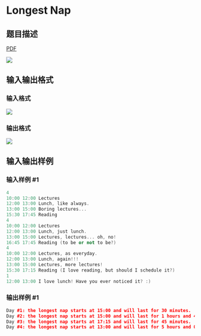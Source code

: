 # Longest Nap

## 题目描述

[problemUrl]: https://uva.onlinejudge.org/index.php?option=com_onlinejudge&Itemid=8&category=13&page=show_problem&problem=1132

[PDF](https://uva.onlinejudge.org/external/101/p10191.pdf)

![](https://cdn.luogu.com.cn/upload/vjudge_pic/UVA10191/cde246ba58110f958f1d7707dad1d73f3b35bb88.png)

## 输入输出格式

### 输入格式

![](https://cdn.luogu.com.cn/upload/vjudge_pic/UVA10191/5c529bac5de60d58fbeaea350dd0184ef1cf4c2c.png)

### 输出格式

![](https://cdn.luogu.com.cn/upload/vjudge_pic/UVA10191/0b879c6a29bb26239bd2f60820aa266b9361692c.png)

## 输入输出样例

### 输入样例 #1

```cpp
4
10:00 12:00 Lectures
12:00 13:00 Lunch, like always.
13:00 15:00 Boring lectures...
15:30 17:45 Reading
4
10:00 12:00 Lectures
12:00 13:00 Lunch, just lunch.
13:00 15:00 Lectures, lectures... oh, no!
16:45 17:45 Reading (to be or not to be?)
4
10:00 12:00 Lectures, as everyday.
12:00 13:00 Lunch, again!!!
13:00 15:00 Lectures, more lectures!
15:30 17:15 Reading (I love reading, but should I schedule it?)
1
12:00 13:00 I love lunch! Have you ever noticed it? :)
```


### 输出样例 #1

```cpp
Day #1: the longest nap starts at 15:00 and will last for 30 minutes.
Day #2: the longest nap starts at 15:00 and will last for 1 hours and 45 minutes.
Day #3: the longest nap starts at 17:15 and will last for 45 minutes.
Day #4: the longest nap starts at 13:00 and will last for 5 hours and 0 minutes.
```


